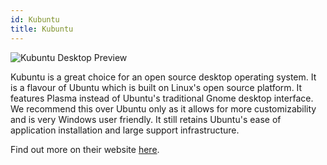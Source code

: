 ```yaml
---
id: Kubuntu
title: Kubuntu
---
```


<img title="Kubuntu Desktop Preview" alt="Kubuntu Desktop Preview" src="/img/KubuntuDesktop.png" />

Kubuntu is a great choice for an open source desktop operating system. It is a flavour of Ubuntu which is built on Linux's open source platform. It features Plasma instead of Ubuntu's traditional Gnome desktop interface. We recommend this over Ubuntu only as it allows for more customizability and is very Windows user friendly. It still retains Ubuntu's ease of application installation and large support infrastructure.

Find out more on their website [here](https://kubuntu.org/).
